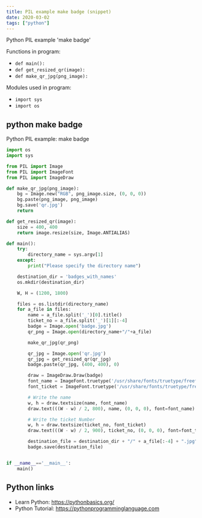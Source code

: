 ```yaml
---
title: PIL example make badge (snippet)
date: 2020-03-02
tags: ["python"]
---
```

Python PIL example 'make badge'

Functions in program: 
* `def main():`
* `def get_resized_qr(image):`
* `def make_qr_jpg(png_image):`

Modules used in program: 
* `import sys`
* `import os`

## python make badge

Python PIL example: make badge

```python
import os
import sys

from PIL import Image
from PIL import ImageFont
from PIL import ImageDraw

def make_qr_jpg(png_image):
    bg = Image.new("RGB", png_image.size, (0, 0, 0))
    bg.paste(png_image, png_image)
    bg.save('qr.jpg')
    return

def get_resized_qr(image):
    size = 400, 400
    return image.resize(size, Image.ANTIALIAS)

def main():
    try:
        directory_name = sys.argv[1]
    except:
        print("Please specify the directory name")

    destination_dir = 'badges_with_names'
    os.mkdir(destination_dir)

    W, H = (1200, 1800)

    files = os.listdir(directory_name)
    for a_file in files:
        name = a_file.split('_')[0].title()
        ticket_no = a_file.split('_')[1][:-4]
        badge = Image.open('badge.jpg')
        qr_png = Image.open(directory_name+"/"+a_file)

        make_qr_jpg(qr_png)

        qr_jpg = Image.open('qr.jpg')
        qr_jpg = get_resized_qr(qr_jpg)
        badge.paste(qr_jpg, (400, 400), 0)

        draw = ImageDraw.Draw(badge)
        font_name = ImageFont.truetype('/usr/share/fonts/truetype/freefont/FreeSerif.ttf', 75)
        font_ticket = ImageFont.truetype('/usr/share/fonts/truetype/freefont/FreeSerif.ttf', 45)

        # Write the name
        w, h = draw.textsize(name, font_name)
        draw.text(((W - w) / 2, 800), name, (0, 0, 0), font=font_name)

        # Write the ticket Number
        w, h = draw.textsize(ticket_no, font_ticket)
        draw.text(((W - w) / 2, 900), ticket_no, (0, 0, 0), font=font_ticket)

        destination_file = destination_dir + "/" + a_file[:-4] + ".jpg"
        badge.save(destination_file)


if __name__=='__main__':
    main()


```

## Python links

- Learn Python: https://pythonbasics.org/
- Python Tutorial: https://pythonprogramminglanguage.com
